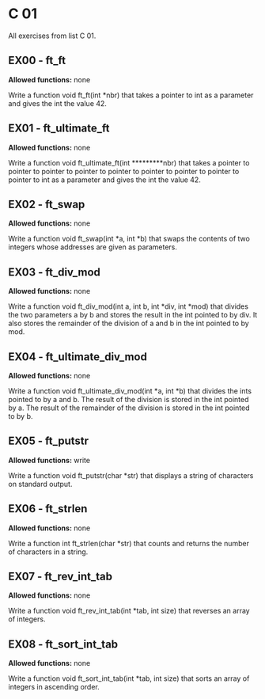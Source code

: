 # C 01
All exercises from list C 01.

## EX00 - ft_ft
**Allowed functions:** none

Write a function void	ft_ft(int *nbr) that takes a pointer to int as a parameter and gives the int the value 42.

## EX01 - ft_ultimate_ft
**Allowed functions:** none

Write a function void	ft_ultimate_ft(int *********nbr) that takes a pointer to pointer to pointer to pointer to pointer to pointer to pointer to pointer to pointer to int as a parameter and gives the int the value 42.

## EX02 - ft_swap
**Allowed functions:** none

Write a function void	ft_swap(int *a, int *b) that swaps the contents of two integers whose addresses are given as parameters.

## EX03 - ft_div_mod
**Allowed functions:** none

Write a function void ft_div_mod(int a, int b, int *div, int *mod) that divides the two parameters a by b and stores the result in the int pointed to by div. It also stores the remainder of the division of a and b in the int pointed to by mod.

## EX04 - ft_ultimate_div_mod
**Allowed functions:** none

Write a function void	ft_ultimate_div_mod(int *a, int *b) that divides the ints pointed to by a and b. The result of the division is stored in the int pointed by a. The result of the remainder of the division is stored in the int pointed to by b.

## EX05 - ft_putstr
**Allowed functions:** write

Write a function void	ft_putstr(char *str) that displays a string of characters on standard output.

## EX06 - ft_strlen
**Allowed functions:** none

Write a function int	ft_strlen(char *str) that counts and returns the number of characters in a string.

## EX07 - ft_rev_int_tab
**Allowed functions:** none

Write a function void	ft_rev_int_tab(int *tab, int size) that reverses an array of integers.

## EX08 - ft_sort_int_tab
**Allowed functions:** none

Write a function void	ft_sort_int_tab(int *tab, int size) that sorts an array of integers in ascending order.